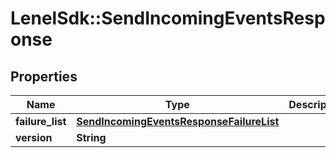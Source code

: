 # LenelSdk::SendIncomingEventsResponse

## Properties
Name | Type | Description | Notes
------------ | ------------- | ------------- | -------------
**failure_list** | [**SendIncomingEventsResponseFailureList**](SendIncomingEventsResponseFailureList.md) |  | [optional] 
**version** | **String** |  | [optional] 

